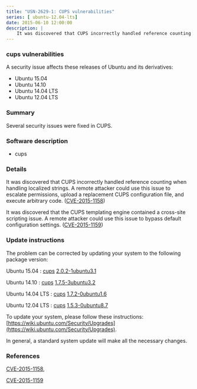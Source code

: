 ```yaml
---
title: "USN-2629-1: CUPS vulnerabilities"
series: [ ubuntu-12.04-lts]
date: 2015-06-10 12:00:00
description: |
    It was discovered that CUPS incorrectly handled reference counting when handling localized strings. A remote attacker could use this issue to escalate permissions, upload a replacement CUPS configuration file, and execute arbitrary code. ([CVE-2015-1158](http://people.ubuntu.com/~ubuntu-security/cve/CVE-2015-1158))
--- 
```

 
 


### cups vulnerabilities

A security issue affects these releases of Ubuntu and its derivatives:

* Ubuntu 15.04
* Ubuntu 14.10
* Ubuntu 14.04 LTS
* Ubuntu 12.04 LTS

### Summary

Several security issues were fixed in CUPS. 

### Software description

* cups 

### Details

It was discovered that CUPS incorrectly handled reference counting when handling localized strings. A remote attacker could use this issue to escalate permissions, upload a replacement CUPS configuration file, and execute arbitrary code. ([CVE-2015-1158](http://people.ubuntu.com/~ubuntu-security/cve/CVE-2015-1158))

It was discovered that the CUPS templating engine contained a cross-site scripting issue. A remote attacker could use this issue to bypass default configuration settings. ([CVE-2015-1159](http://people.ubuntu.com/~ubuntu-security/cve/CVE-2015-1159)) 

### Update instructions

The problem can be corrected by updating your system to the following package version:

Ubuntu 15.04
 : [cups](https://launchpad.net/ubuntu/+source/cups) <span> [2.0.2-1ubuntu3.1](https://launchpad.net/ubuntu/+source/cups/2.0.2-1ubuntu3.1) </span> 

Ubuntu 14.10
 : [cups](https://launchpad.net/ubuntu/+source/cups) <span> [1.7.5-3ubuntu3.2](https://launchpad.net/ubuntu/+source/cups/1.7.5-3ubuntu3.2) </span> 

Ubuntu 14.04 LTS
 : [cups](https://launchpad.net/ubuntu/+source/cups) <span> [1.7.2-0ubuntu1.6](https://launchpad.net/ubuntu/+source/cups/1.7.2-0ubuntu1.6) </span> 

Ubuntu 12.04 LTS
 : [cups](https://launchpad.net/ubuntu/+source/cups) <span> [1.5.3-0ubuntu8.7](https://launchpad.net/ubuntu/+source/cups/1.5.3-0ubuntu8.7) </span> 

To update your system, please follow these instructions: [https://wiki.ubuntu.com/Security/Upgrades](https://wiki.ubuntu.com/Security/Upgrades).

In general, a standard system update will make all the necessary changes. 

### References

 
 [CVE-2015-1158](http://people.ubuntu.com/~ubuntu-security/cve/CVE-2015-1158), 

 [CVE-2015-1159](http://people.ubuntu.com/~ubuntu-security/cve/CVE-2015-1159)
 

